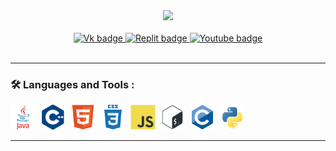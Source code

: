 <div id = "header" align = "center">
  <img src = "https://media.giphy.com/media/fwbZnTftCXVocKzfxR/giphy.gif" width = "40%">
</div>
<br>
<div id = "badges" align = "center">
  <a href = "https://vk.com/id402986828">
    <img src = "https://icon-library.com/images/vk-icon-png/vk-icon-png-16.jpg" alt = "Vk badge" width = "10%">
  </a>
  <a href = "https://replit.com/@Asacos">
    <img src = "https://replit.com/public/icons/apple-icon-180.png" alt = "Replit badge" width = "10%">
  </a>
  <a href = "https://www.youtube.com/channel/UCGHaktu9P47raSM8wJdTQzw">
    <img src = "https://encrypted-tbn0.gstatic.com/images?q=tbn:ANd9GcSn0rovavysmteXibj6GF3w13z6AAFHeRyx_w&usqp=CAU" alt = "Youtube badge" width = "10%">
  </a>
  <br>
  <img src= "https://komarev.com/ghpvc/?username=asacos&style=flat-square&color=green" alt=""/>
</div>

<!-- ___
<div align = "center">
  <img src = "https://media3.giphy.com/media/g06HKnMmtK1aXurndU/giphy.gif?cid=ecf05e47v5yy50a7xkpsod565778ommzqjjaxpom6v74l5jg&rid=giphy.gif&ct=g" width="50%">
</div>

### :man_technologist: About Me :
-->
___ 

### :hammer_and_wrench: Languages and Tools :
<div>
  <img src="https://github.com/devicons/devicon/blob/master/icons/java/java-original-wordmark.svg" title="Java" alt="Java" width="40" height="40"/>&nbsp;
  <img src="https://github.com/devicons/devicon/blob/master/icons/cplusplus/cplusplus-plain.svg" title="C++" alt="C++" width="40" height="40"/>&nbsp;
  <img src="https://github.com/devicons/devicon/blob/master/icons/html5/html5-original.svg" title="HTML5" alt="HTML" width="40" height="40"/>&nbsp;
  <img src="https://github.com/devicons/devicon/blob/master/icons/css3/css3-plain-wordmark.svg"  title="CSS3" alt="CSS" width="40" height="40"/>&nbsp;
  <img src="https://github.com/devicons/devicon/blob/master/icons/javascript/javascript-original.svg" title="JavaScript" alt="JavaScript" width="40" height="40"/>&nbsp;
  <img src="https://github.com/devicons/devicon/blob/master/icons/bash/bash-original.svg" title="Bash" alt="Bash" width="40" height="40"/>&nbsp;
  <img src="https://github.com/devicons/devicon/blob/master/icons/c/c-original.svg" title="C" alt="C" width="40" height="40"/>&nbsp;
  <img src="https://github.com/devicons/devicon/blob/master/icons/python/python-original.svg" title="Python" alt="Python" width="40" height="40"/>&nbsp;
</div>

___

<!-- ___

### :writing_hand: Working on :

-->
